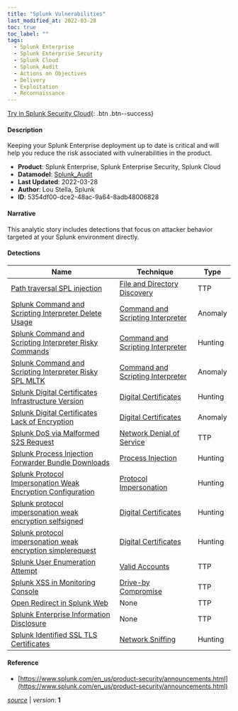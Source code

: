 ```yaml
---
title: "Splunk Vulnerabilities"
last_modified_at: 2022-03-28
toc: true
toc_label: ""
tags:
  - Splunk Enterprise
  - Splunk Enterprise Security
  - Splunk Cloud
  - Splunk_Audit
  - Actions on Objectives
  - Delivery
  - Exploitation
  - Reconnaissance
---
```


[Try in Splunk Security Cloud](https://www.splunk.com/en_us/cyber-security.html){: .btn .btn--success}

#### Description

Keeping your Splunk Enterprise deployment up to date is critical and will help you reduce the risk associated with vulnerabilities in the product.

- **Product**: Splunk Enterprise, Splunk Enterprise Security, Splunk Cloud
- **Datamodel**: [Splunk_Audit](https://docs.splunk.com/Documentation/CIM/latest/User/SplunkAudit)
- **Last Updated**: 2022-03-28
- **Author**: Lou Stella, Splunk
- **ID**: 5354df00-dce2-48ac-9a64-8adb48006828

#### Narrative

This analytic story includes detections that focus on attacker behavior targeted at your Splunk environment directly.

#### Detections

| Name        | Technique   | Type         |
| ----------- | ----------- |--------------|
| [Path traversal SPL injection](/application/path_traversal_spl_injection/) | [File and Directory Discovery](/tags/#file-and-directory-discovery)| TTP |
| [Splunk Command and Scripting Interpreter Delete Usage](/application/splunk_command_and_scripting_interpreter_delete_usage/) | [Command and Scripting Interpreter](/tags/#command-and-scripting-interpreter)| Anomaly |
| [Splunk Command and Scripting Interpreter Risky Commands](/application/splunk_command_and_scripting_interpreter_risky_commands/) | [Command and Scripting Interpreter](/tags/#command-and-scripting-interpreter)| Hunting |
| [Splunk Command and Scripting Interpreter Risky SPL MLTK](/application/splunk_command_and_scripting_interpreter_risky_spl_mltk/) | [Command and Scripting Interpreter](/tags/#command-and-scripting-interpreter)| Anomaly |
| [Splunk Digital Certificates Infrastructure Version](/application/splunk_digital_certificates_infrastructure_version/) | [Digital Certificates](/tags/#digital-certificates)| Hunting |
| [Splunk Digital Certificates Lack of Encryption](/application/splunk_digital_certificates_lack_of_encryption/) | [Digital Certificates](/tags/#digital-certificates)| Anomaly |
| [Splunk DoS via Malformed S2S Request](/application/splunk_dos_via_malformed_s2s_request/) | [Network Denial of Service](/tags/#network-denial-of-service)| TTP |
| [Splunk Process Injection Forwarder Bundle Downloads](/application/splunk_process_injection_forwarder_bundle_downloads/) | [Process Injection](/tags/#process-injection)| Hunting |
| [Splunk Protocol Impersonation Weak Encryption Configuration](/application/splunk_protocol_impersonation_weak_encryption_configuration/) | [Protocol Impersonation](/tags/#protocol-impersonation)| Hunting |
| [Splunk protocol impersonation weak encryption selfsigned](/application/splunk_protocol_impersonation_weak_encryption_selfsigned/) | [Digital Certificates](/tags/#digital-certificates)| Hunting |
| [Splunk protocol impersonation weak encryption simplerequest](/application/splunk_protocol_impersonation_weak_encryption_simplerequest/) | [Digital Certificates](/tags/#digital-certificates)| Hunting |
| [Splunk User Enumeration Attempt](/application/splunk_user_enumeration_attempt/) | [Valid Accounts](/tags/#valid-accounts)| TTP |
| [Splunk XSS in Monitoring Console](/application/splunk_xss_in_monitoring_console/) | [Drive-by Compromise](/tags/#drive-by-compromise)| TTP |
| [Open Redirect in Splunk Web](/deprecated/open_redirect_in_splunk_web/) | None| TTP |
| [Splunk Enterprise Information Disclosure](/deprecated/splunk_enterprise_information_disclosure/) | None| TTP |
| [Splunk Identified SSL TLS Certificates](/network/splunk_identified_ssl_tls_certificates/) | [Network Sniffing](/tags/#network-sniffing)| Hunting |

#### Reference

* [https://www.splunk.com/en_us/product-security/announcements.html](https://www.splunk.com/en_us/product-security/announcements.html)



[*source*](https://github.com/splunk/security_content/tree/develop/stories/splunk_vulnerabilities.yml) \| *version*: **1**